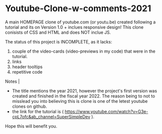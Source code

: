 # Youtube-Clone-w-comments-2021
A main HOMEPAGE clone of youtube.com (or youtu.be) created following a tutorial and its on Version 1.0 + inclues responsive design!
This clone conisists of CSS and HTML and does NOT inclue JS.

The status of this project is INCOMPLETE, as it lacks:
 1. couple of the video-cards (video-previews in my code) that were in the tutorial.
 2. links
 3. header tooltips
 4. repetitive code

Notes | 
* The title mentions the year 2021, however the project's first version was created and finished in the fiscal year 2022. The reason being to not to misslead you into believing this is clone is one of the letest youtube clones on github.
* the link for the tutorial is ( https://www.youtube.com/watch?v=G3e-cpL7ofc&ab_channel=SuperSimpleDev ).


Hope this will benefit you.
